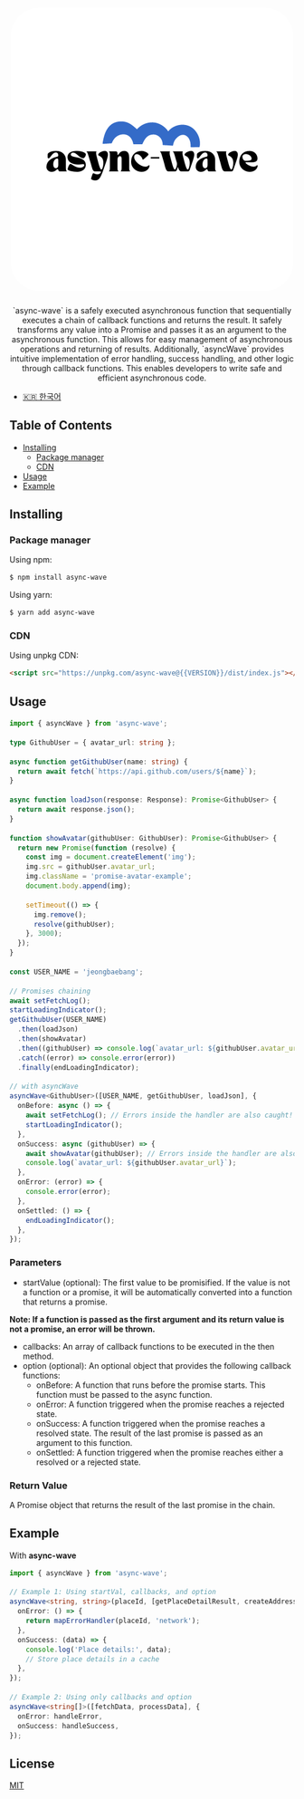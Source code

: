 <h1 align="center">
   <b>
      <img src="assets/async-wave.png" alt="async-wave logo" style="height: 500px; width:500px; border-radius: 50px;"/><br>
   </b>
</h1>

<p align="center">`async-wave` is a safely executed asynchronous function that sequentially executes a chain of callback functions and returns the result. It safely transforms any value into a Promise and passes it as an argument to the asynchronous function. This allows for easy management of asynchronous operations and returning of results. Additionally, `asyncWave` provides intuitive implementation of error handling, success handling, and other logic through callback functions. This enables developers to write safe and efficient asynchronous code.</p>

- [🇰🇷 한국어](./README.md)

## Table of Contents

- [Installing](#installing)
  - [Package manager](#package-manager)
  - [CDN](#cdn)
- [Usage](#usage)
- [Example](#example)

## Installing

### Package manager

Using npm:

```bash
$ npm install async-wave
```

Using yarn:

```bash
$ yarn add async-wave
```

### CDN

Using unpkg CDN:

```html
<script src="https://unpkg.com/async-wave@{{VERSION}}/dist/index.js"></script>
```

## Usage

```typescript
import { asyncWave } from 'async-wave';

type GithubUser = { avatar_url: string };

async function getGithubUser(name: string) {
  return await fetch(`https://api.github.com/users/${name}`);
}

async function loadJson(response: Response): Promise<GithubUser> {
  return await response.json();
}

function showAvatar(githubUser: GithubUser): Promise<GithubUser> {
  return new Promise(function (resolve) {
    const img = document.createElement('img');
    img.src = githubUser.avatar_url;
    img.className = 'promise-avatar-example';
    document.body.append(img);

    setTimeout(() => {
      img.remove();
      resolve(githubUser);
    }, 3000);
  });
}

const USER_NAME = 'jeongbaebang';

// Promises chaining
await setFetchLog();
startLoadingIndicator();
getGithubUser(USER_NAME)
  .then(loadJson)
  .then(showAvatar)
  .then((githubUser) => console.log(`avatar_url: ${githubUser.avatar_url}`))
  .catch((error) => console.error(error))
  .finally(endLoadingIndicator);

// with asyncWave
asyncWave<GithubUser>([USER_NAME, getGithubUser, loadJson], {
  onBefore: async () => {
    await setFetchLog(); // Errors inside the handler are also caught! [1]
    startLoadingIndicator();
  },
  onSuccess: async (githubUser) => {
    await showAvatar(githubUser); // Errors inside the handler are also caught! [2]
    console.log(`avatar_url: ${githubUser.avatar_url}`);
  },
  onError: (error) => {
    console.error(error);
  },
  onSettled: () => {
    endLoadingIndicator();
  },
});
```

### Parameters

- startValue (optional): The first value to be promisified. If the value is not a function or a promise, it will be automatically converted into a function that returns a promise.

**Note: If a function is passed as the first argument and its return value is not a promise, an error will be thrown.**

- callbacks: An array of callback functions to be executed in the then method.
- option (optional): An optional object that provides the following callback functions:
  - onBefore: A function that runs before the promise starts. This function must be passed to the async function.
  - onError: A function triggered when the promise reaches a rejected state.
  - onSuccess: A function triggered when the promise reaches a resolved state. The result of the last promise is passed as an argument to this function.
  - onSettled: A function triggered when the promise reaches either a resolved or a rejected state.

### Return Value

A Promise object that returns the result of the last promise in the chain.

## Example

With **async-wave**

```typescript
import { asyncWave } from 'async-wave';

// Example 1: Using startVal, callbacks, and option
asyncWave<string, string>(placeId, [getPlaceDetailResult, createAddress], {
  onError: () => {
    return mapErrorHandler(placeId, 'network');
  },
  onSuccess: (data) => {
    console.log('Place details:', data);
    // Store place details in a cache
  },
});

// Example 2: Using only callbacks and option
asyncWave<string[]>([fetchData, processData], {
  onError: handleError,
  onSuccess: handleSuccess,
});
```

## License

[MIT](https://github.com/jeongbaebang/async-wave/blob/main/LICENSE)
